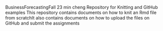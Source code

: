 BusinessForecastingFall 23 min cheng
Repository for Knitting and GitHub examples
This repository contains documents on how to knit an Rmd file from scratchIt also contains documents on how to upload the files on GitHub and submit the assignments
